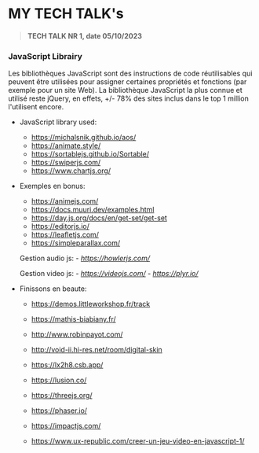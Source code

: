 # MY TECH TALK's

> #### TECH TALK NR 1, date 05/10/2023

### JavaScript Librairy

Les bibliothèques JavaScript sont des instructions de code réutilisables qui peuvent être utilisées pour
assigner certaines propriétés et fonctions (par exemple pour un site Web). La bibliothèque JavaScript la plus
connue et utilisé reste jQuery, en effets, +/- 78% des sites inclus dans le top 1 million l'utilisent encore.

- JavaScript library used:

    * https://michalsnik.github.io/aos/ 
    * https://animate.style/ 
    * https://sortablejs.github.io/Sortable/
    * https://swiperjs.com/
    * https://www.chartjs.org/

- Exemples en bonus:

    * https://animejs.com/
    * https://docs.muuri.dev/examples.html
    * https://day.js.org/docs/en/get-set/get-set
    * https://editorjs.io/
    * https://leafletjs.com/
    * https://simpleparallax.com/
    
    Gestion audio js:
        - *https://howlerjs.com/*

    Gestion video js:
        - *https://videojs.com/* 
        - *https://plyr.io/*

- Finissons en beaute:

    * https://demos.littleworkshop.fr/track
    * https://mathis-biabiany.fr/
    * http://www.robinpayot.com/
    * http://void-ii.hi-res.net/room/digital-skin
    * https://lx2h8.csb.app/
    * https://lusion.co/
    * https://threejs.org/

    * https://phaser.io/ 
    * https://impactjs.com/
    * https://www.ux-republic.com/creer-un-jeu-video-en-javascript-1/
